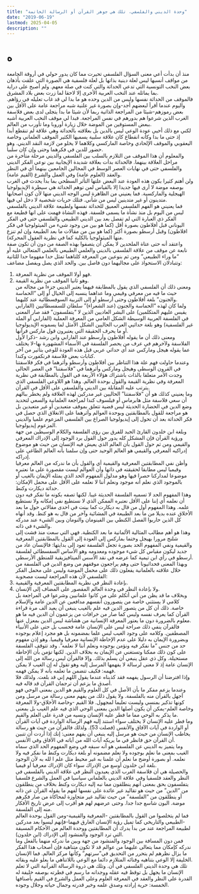 ```yaml
---
title: "وحدة الديني والفلسفي، تلك هي جوهر القرآن أو الرسالة الخاتمة"
date: "2019-06-19"
lastmod: 2025-04-05
description: ""
---
```

# **ه**

منذ أن بدأت أعي معنى السؤال الفلسفي تحيرت مما كان يدور حولي في أروقة الجامعة من مواقف أنسبها ليس لعلة دينية بذاتها بل لعلة فلسفية هي الصورة التي علقت بأذهان بعض النخب التونسية التي تدعي الحداثة والتي كنت في صلة معهم. ولم أصبح على دراية بما يماثله عند النخب العربية الأخرى إلا لاحقا لما زرت بعض بلاد المشرق.  
فالموقف من الحداثة نفسها وليس من الدين وحده هو ما بدا لي قد غاب تعليله في رؤاهم. واليوم عندما أقرأ لبعضهم أجد-وإن بصورة غير علنية شبه مراجعة عامة على الأقل بين بعض رموزهم-شيئا من المراجعة الذاتية ربما لأن شيئا ما بدأ يتجلى لدى بعض فلاسفة الغرب الذين شرعوا هم بدورهم في نفس المراجعة. فبدا لي موقف النخب العربية أشبه ببعض المستوقين من الموضة خلال زيارة أوروبا وما تأورب من العالم.  
لكني مع ذلك أحيي عودة الوعي ليس بالدين بل بعلاقته بالحداثة وهي علاقة لم تنقطع أبدا إذ حتى ما بدا وكأنه انقطاع كان علاقة سلبية يسميها الكثير الموقف العلماني وخاصة اليعقوبي والموقف الإلحادي وخاصة الماركسي وكلاهما لا يخلو من لازمة النقد الديني. وهو حضور للدين في فكرهما وحتى وإن كان سلبيا.  
والمعلوم أن هذا الموقف من التلازم بالسلب بين الفلسفي والديني مرحلة متأخرة من مراحل العلاقة بينهما. فالحداثة بدأت بعلاقة شديدة الإيجابية بين نوعي الفكر الديني والفلسفي حتى في نهايات العصر الوسط في المجالين الجامعين بينهما أي في النظر والعقد (العلوم عامة) وفي العمل والشرع (القيم عامة).  
ولن أهتم كثيرا بكون هذه العودة عند البعض علتها التأثر السطحي بما بدأ يحدث في الغرب بوصفه موضة لا أرى فيها جديدا إلا بالقياس لمن توهم الحداثة هي سيطرة الإيديولوجيا الهيجلية والماركسية. فما يعنيني من الظاهرة ليس الوجه الديني منها لأن كون أصحابها متدينون أو غير متدينين ليس من شأني. فتلك حريات شخصية لا دخل لي فيها.  
فما يعنيني هو الفهم الفلسفي العميق للحداثة نفسها ولطبيعة علاقة الديني بالفلسفي ليس من اليوم بل منذ نشأة ما يسمى فلسفة. فهذه النشاة فهمت على انها قطيعة مع الفكر ذي العبارة التي لم تفصل بعد بين الديني الطبيعي والفلسفي حتى في الفكر اليوناني قبل أفلاطون بصورة أقل (كما هو بين من وجود شيء من الميثولوجيا في فكر افلاطون) وقبل أرسطو بصورة أكثر (كما هو بين من مقالات ما بعد الطبيعة وإن لم تنزع منها الميثولوجيا بالكلية كما في نظرية العقول المحركة).  
واعتقد أنه حتى عتاة الملحدين لا يمكن أن يتصفوا بهذه الصفة من دون أن تكون صفة نابعة عن موقف من علاقة الفلسفي بالديني والعلمي الطبيعي بالعلمي المتعالي عليه أو “ما وراء الطبيعي” ومن ثم بنوعين من المعرفة كلتاهما تمثل حدا مفهوما حدا للثانية وتتبادلان الاستحواذ على مجاليهما دون فاصل بين. والحد الذي يصل ويفصل مضاعف:  
1. فهو أولا الموقف من نظرية المعرفة.  
2. وهو ثانيا الموقف من نظرية القيمة.  
ومعنى ذلك أن الفلسفي الذي يقول بالمطابقة فيهما يعتبر الديني جزءا من مجاله من حيث ما فيه من معرفي وقيمي وما عداهما ينسبه إلى الخيال أو إلى “الحماسة والجنون” بلغة أفلاطون وحتى أرسطو أو إلى التربية السوفسطائية عند كليهما.  
ولما كان لهذه “الحماسة والجنون (عند الشعراء)” سلطان للسفسطائيين (الفارابي يقيس عليهم المتكلمين) على البشر العاديين الذين لا “يتفلسفون” فقد صار المعنى في الفلسفة العربية الوسيطة الشكل العامي من المعرفة العملية (الفارابي أو الملة غير الفلسفية) وهو بلغة حداثيي العرب الحاليين الشكل الأمثل لما يسمونه الإيديولوجيا أو ما يحرف الحقيقة التي يعتبرون قول ماركس قرآنها.  
ومعنى ذلك أن ما يقوله أفلاطون وأرسطو عند الفارابي وابن رشد -ذكرا لأول الفلاسفة ولآخرهم في عرف من يحصر الفلسفة في الأسماء المشهورة بها-لا يختلف عما يقوله هيجل وماركس عند أي حداثي عربي قبل هذه العودة للوعي بتأثير من آخر كتابات بعض فلاسفة فرنكفورت وكندا.  
وعندما حاولت فهم علة هذا التناظر بين أفلاطون وأرسطو وأثرهما في فكر فلاسفتنا في القرون الوسطى وهيجل وماركس وأثرهما في “فلاسفتنا” في العصر الحالي وجدت الأمر متعلقا بالذات باشتراك هؤلاء الأربعة في القول بالمطابقة في نظرية المعرفة وفي نظرية القيمة والقول بوحدة العالم. وهذا هو اللاوعي الفلسفي الذي يترتب عليه المقابلة بين الديني والفلسفي على الأقل في القرآن.  
وما يعنيني كذلك هو أن “فلاسفتنا” الحاليين غير مدركين لهذه العلاقة ولم يخطر ببالهم أن سعي فلاسفة مثل هابرماس أو فيلسوف كندا لمراجعة العلمانية والسعي لتحديد وضع الدين في الحضارة الحديثة ليس قضية تتعلق بموقف متعبدين أو غير متعبدين بل هو مراجعة للقول بالمطابقتين وبوحدة العوالم وأثرهما على الانغلاق الذي حصل في فكر الحداثة بعد أن تحول إلى إيديولوجيا الصراع بين الفلسفي المزعوم علميا والديني المزعوم إيديولوجيا.  
وبلغة ابن خلدون القارئ الجيد للفرق بين رؤى الفلسفة والكلام الوسيطين من جهة ورؤية القرآن فإن المشكل كله يدور حول القول برد الوجود إلى الإدراك المعرفي والقيمي ومن ثم حول القول بأن العالم الذي يعيش فيه الإنسان من حيث هو موضوع إدراكيه المعرفي والقيمي هو العالم الوحيد حتى وإن سلمنا بأنه العالم الطاغي على إدراكه.  
وأظن نفي المطابقتين المعرفية والقيمية أي والقول بأن ما ندركه من العالم معرفيا وقيميا ليس مطابقا لحقيقته في ذاتها وأن العوالم ليست مقصورة على ما نعتبره موضوعا لمداركنا حصرا فيها وهو مدلول المفهوم الحد الذي يمثله الإيمان بالغيب أو بالموجود الذي نعلم أنه موجود ونعلم أننا لا نعلمه على الأقل على محمل الإمكان: حداثة ديكارت وكنط.  
وهذا المفهوم الحد لا تسميه الفلسفة الحديثة غيبا. لكنها تصفه بكونه ما نفكر فيه دون أن نعلمه أي إننا على الأقل نعتبره الممكن الذي لا نستطيع نفي إمكانه ولا نستطيع علمه. وهذا المفهوم أول من قال به ديكارت كما بينت في احدى مقالاتي حول ما بعد الأخلاق عنده بديلا من ما بعد الطبيعة في المشائية وآخر من قال به هو كنط. وقد أنهاه كل الذين حاربوا الفصل الكنطي بين الفينومان والنومان وبين الشيء عند مدركه والشيء في ذاته.  
وهذا هو أهم مطالب المثالية الألمانية ما بعد الكنطية. فهي التي سعت منذ فشت إلى شلنج مرورا بهيجل وختما بماركس إلى العودة إلى القول بالمطابقتين المعرفية والقيمية ونفي المفهوم الحد بصورة تجعل الفلسفة تعود إلى بدايتها: فالإنسان عاد من جديد ليكون مقياس كل شيء موجوده ومعدومه وهو الأساس السفسطائي لفلسفة أرسطو في رأي ابن تيمية كما عرضه في نقد الأسس الميتافيزيقية للمنطق الأرسطي.  
وبهذا المعنى فحداثيونا حتى وهم يراجعون موقفهم من وضع الدين في الفلسفة من خلال علاقته بالعلمانية يفعلون ذلك على محمل الموضة وليس على محمل الفكر الفلسفي لأن هذه المراجعة ليست مصحوبة:  
1. بإعادة النظر في نظرية المطابقتين المعرفية والقيمية.  
2. ولا بإعادة النظر في وحدة العالم المقصور على المضاف إلى الإنسان.  
وبخلاف ما قد يظن من أني أتكلم على من كانوا علمانيين وشرعوا في المراجعة بل كلامي لا يستثني خاصة من يتصورون أنفسهم مدافعين عن الدين عامة والإسلام خاصة. ذلك أن كل من يتصور الدين فيه علم بالغيب ينبغي أن يعيد ألف مرة قراءة القرآن كما يعرف نفسه وليس كما صار من خرافات من يزعمون أن الدين فيه ما هو معلوم بالضرورة دون ما يعتور المعرفة الإنسانية من هشاشة ليس الدين بمعزل عنها.  
فالقرآن ينفي ذلك صراحة ليس على الإنسان عامة فحسب بل حتى على الأنبياء المصطفين. وكلامه على وجود الغيب ليس علما بمضمونه بل هو مجرد إعلام بوجوده وبضرورة الإيمان به دليلا على عدم الإحاطة الإنسانية معرفيا وقيميا. وهو إذن مفهوم حد من جنس “ما نفكر فيه ونؤمن بوجوده ونعلم أننا لا نعلمه”. وقد تتوقف الفلسفة على كون ذلك ممكنا وتستغني عن الإيمان به بخلاف الدين. لكنها تؤمن بأن الإحاطة مستحيلة. وكل ذي عقل ينبغي أن يسلم بذلك. وإلا فالقرآن ليس رسالة من الله إلى الإنسان عامة إذ لا معنى لرسالة لا يفهمها المرسل إليه وهو تقول له إن الغيب لا يمكن فهمه: فكيف تتضمن ما تعلمه بأنه لا يمكن فهمه.  
وإذا افترضنا أن الرسول يفهمه فقد كذبناه عندما يقول اللهم إني قد بلغت. ولذلك فلا أصدق ما يزعم أن ترجمان القرآن قد قاله فيه.  
وعندما يزعم مفكر ما بأن الأصل في كل العلوم والقيم هو الدين بمعنى الوحي فهو أجهل بالقرآن منه بالفلسفة. ولا يقول ذلك من يفهم معنى رسالة من مرسل ومن كونها تذكير بمنسي وليست تعليما لمجهول. فلا القيم -وخاصة الأخلاق-ولا المعرفة وخاصة العلم-يمكن أن يكون أصلها الدين بمعنى الوحي الذي فيه علم الغيب بل بمعنى ما يذكر به الوحي مما ما فطر عليه الإنسان ونسيه من قدرة على العلم والقيم.  
وما فطر عليه الإنسان لا يختلف سواء استند إليه فهم الرسالة الواردة في آيات القرآن أو الواردة في آيات الآفاق والأنفس (فصلت 53). ولذلك فالقرآن من حيث هو رسالة يخاطب الإنسان من حيث هو مرسل إليه ينبغي أن يفهم معنى: إنك إذا أردت أن تتبين أن القرآن حق فانظر في ما يريكه آيات الله من آياته في الآفاق وفي الأنفس.  
وما يتميز به الديني عن الفلسفي هو أنه سبقه في وضع المفهوم الحد الذي سماه الغيب بمعنى ما نعلم بوجوده ولا نعلم مضمونه أو بلغة ديكارت وكنط ما نفكر فيه ولا نعلمه. أو بصورة أوضح ما نعلم أن علمنا به غير محيط مثل علم ا لله به لأن الوجود بلغة ابن خلدون أوسع من الإدراك سواء كان الإدراك معرفيا أو قيميا.  
والحصيلة هي أن فلاسفة الغرب الذي يعيدون النظر في علاقة الديني بالفلسفي في النظر والعقد فلسفيا وفي علاقة الديني بالعلماني سياسيا في العمل والشرع فلسفيا يتفلسفون بحق بمعنى أنهم ينطلقون مما نبه إليه ديكارت وكنط بخلاف من ينطلقون من “الدين” من حيث هو تقاليد غير عائدة على نفسها لفهم ما يقوله القرآن عن ذاته أو ينطلقون من “الفلسفة” من حيث تقاليد غير متجاوزة لمحاكاة من صار فكرهم موضة. البون شاسع جدا جدا. وحتى عرضهم لهم هو أقرب إلى عرض تاريخ الأفكار منه إلى الفلسفة.  
فما لم يتخلصوا من القول بالمطابقتين -المعرفية والقيمية-ومن القول بوحدة العالم -الطبيعي والتاريخي كما تميل رؤية الإنسان الغارق فيهما-فإنهم ليسوا بعد مدركين لطبيعة المراجعة عند من بدأ يدرك أن المطابقتين ووحدة العالم من الأحكام المسبقة التي ترد الوجود والمنشود إلى الإدراك (ابن خلدون).  
فمن دون المسافة بين الوجود والمنشود من جهة وبين ما ندركه منهما بالفعل وما ندركه كإمكان مما يتعالى عليهما من عوالم قد لا تكون متناهية فإن أصحاب هذا الفكر ما يزال نظرهم لم يتحرر من التحديق في”سرتهم” وكأنها مركز العالم. فما الإنسان الخليفة إلا الوعي بتناهيه وفنائه المتلازم دائما مع الوعي باللاتناهي ما يعلو عليه وبقائه.  
تلك هي وحدة الديني الفلسفي في آن. وتلك هي ذروة الرسالة القرآنية التي لا تعلم الإنسان ما يجهل بل توقظ فيه عقله ووجدانه ما رسم في فطرته بوصفه خليفة له القدرة على النظر والعقد في المعرفة العلوم وعلى العمل والشرع في القيم بأصنافها الخمسة: حرية إرادته وصدق علمه وخير قدرته وجمال حياته وجلال وجوده.

###
